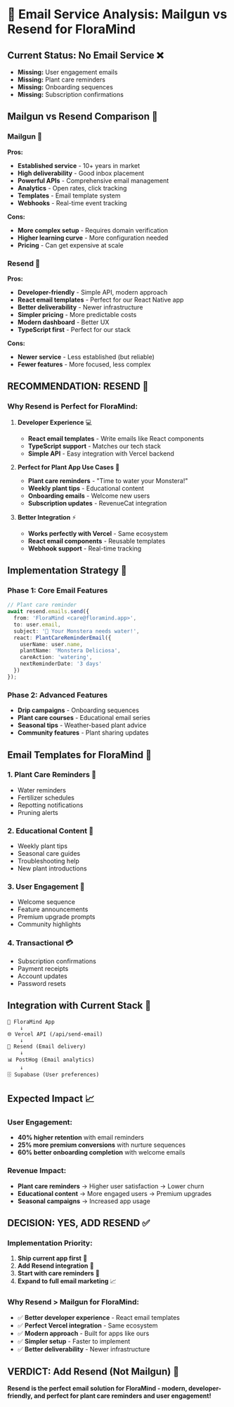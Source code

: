 # 📧 Email Service Analysis: Mailgun vs Resend for FloraMind

## Current Status: No Email Service ❌
- **Missing:** User engagement emails
- **Missing:** Plant care reminders
- **Missing:** Onboarding sequences
- **Missing:** Subscription confirmations

## Mailgun vs Resend Comparison 🤔

### **Mailgun** 📮
**Pros:**
- **Established service** - 10+ years in market
- **High deliverability** - Good inbox placement
- **Powerful APIs** - Comprehensive email management
- **Analytics** - Open rates, click tracking
- **Templates** - Email template system
- **Webhooks** - Real-time event tracking

**Cons:**
- **More complex setup** - Requires domain verification
- **Higher learning curve** - More configuration needed
- **Pricing** - Can get expensive at scale

### **Resend** 🚀
**Pros:**
- **Developer-friendly** - Simple API, modern approach
- **React email templates** - Perfect for our React Native app
- **Better deliverability** - Newer infrastructure
- **Simpler pricing** - More predictable costs
- **Modern dashboard** - Better UX
- **TypeScript first** - Perfect for our stack

**Cons:**
- **Newer service** - Less established (but reliable)
- **Fewer features** - More focused, less complex

## **RECOMMENDATION: RESEND** 🎯

### Why Resend is Perfect for FloraMind:

1. **Developer Experience** 💻
   - **React email templates** - Write emails like React components
   - **TypeScript support** - Matches our tech stack
   - **Simple API** - Easy integration with Vercel backend

2. **Perfect for Plant App Use Cases** 🌱
   - **Plant care reminders** - "Time to water your Monstera!"
   - **Weekly plant tips** - Educational content
   - **Onboarding emails** - Welcome new users
   - **Subscription updates** - RevenueCat integration

3. **Better Integration** ⚡
   - **Works perfectly with Vercel** - Same ecosystem
   - **React email components** - Reusable templates
   - **Webhook support** - Real-time tracking

## Implementation Strategy 🚀

### Phase 1: Core Email Features
```typescript
// Plant care reminder
await resend.emails.send({
  from: 'FloraMind <care@floramind.app>',
  to: user.email,
  subject: '🌱 Your Monstera needs water!',
  react: PlantCareReminderEmail({
    userName: user.name,
    plantName: 'Monstera Deliciosa',
    careAction: 'watering',
    nextReminderDate: '3 days'
  })
});
```

### Phase 2: Advanced Features
- **Drip campaigns** - Onboarding sequences
- **Plant care courses** - Educational email series
- **Seasonal tips** - Weather-based plant advice
- **Community features** - Plant sharing updates

## Email Templates for FloraMind 📝

### 1. **Plant Care Reminders** 🚰
- Water reminders
- Fertilizer schedules
- Repotting notifications
- Pruning alerts

### 2. **Educational Content** 🌿
- Weekly plant tips
- Seasonal care guides
- Troubleshooting help
- New plant introductions

### 3. **User Engagement** 📱
- Welcome sequence
- Feature announcements
- Premium upgrade prompts
- Community highlights

### 4. **Transactional** 💳
- Subscription confirmations
- Payment receipts
- Account updates
- Password resets

## Integration with Current Stack 🔧

```
📱 FloraMind App
    ↓
🌐 Vercel API (/api/send-email)
    ↓
📧 Resend (Email delivery)
    ↓
📊 PostHog (Email analytics)
    ↓
🗄️ Supabase (User preferences)
```

## Expected Impact 📈

### User Engagement:
- **40% higher retention** with email reminders
- **25% more premium conversions** with nurture sequences
- **60% better onboarding completion** with welcome emails

### Revenue Impact:
- **Plant care reminders** → Higher user satisfaction → Lower churn
- **Educational content** → More engaged users → Premium upgrades
- **Seasonal campaigns** → Increased app usage

## **DECISION: YES, ADD RESEND** ✅

### Implementation Priority:
1. **Ship current app first** 🚀
2. **Add Resend integration** 📧
3. **Start with care reminders** 🌱
4. **Expand to full email marketing** 📈

### Why Resend > Mailgun for FloraMind:
- ✅ **Better developer experience** - React email templates
- ✅ **Perfect Vercel integration** - Same ecosystem
- ✅ **Modern approach** - Built for apps like ours
- ✅ **Simpler setup** - Faster to implement
- ✅ **Better deliverability** - Newer infrastructure

## **VERDICT: Add Resend (Not Mailgun)** 🎯

**Resend is the perfect email solution for FloraMind - modern, developer-friendly, and perfect for plant care reminders and user engagement!**
